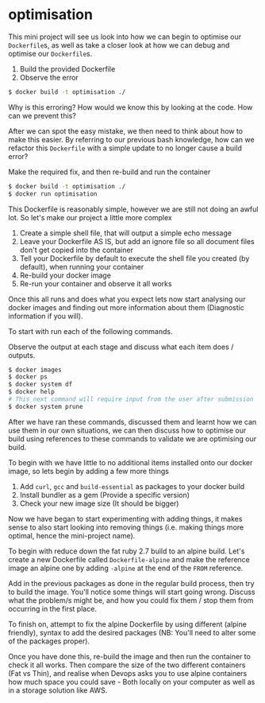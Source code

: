 # optimisation

This mini project will see us look into how we can begin to optimise our `Dockerfile`s, as well as
take a closer look at how we can debug and optimise our `Dockerfile`s.

1) Build the provided Dockerfile
2) Observe the error

```bash
$ docker build -t optimisation ./
```

Why is this erroring? How would we know this by looking at the code. How can we prevent this?

After we can spot the easy mistake, we then need to think about how to make this easier. By referring
to our previous bash knowledge, how can we refactor this `Dockerfile` with a simple update to no
longer cause a build error?

Make the required fix, and then re-build and run the container

```bash
$ docker build -t optimisation ./
$ docker run optimisation
```

This Dockerfile is reasonably simple, however we are still not doing an awful lot. So let's make our
project a little more complex

1) Create a simple shell file, that will output a simple echo message
2) Leave your Dockerfile AS IS, but add an ignore file so all document files don't get copied
into the container
3) Tell your Dockerfile by default to execute the shell file you created (by default), when running your container
4) Re-build your docker image
5) Re-run your container and observe it all works

Once this all runs and does what you expect lets now start analysing our docker images and finding
out more information about them (Diagnostic information if you will).

To start with run each of the following commands.

Observe the output at each stage and discuss what each item does / outputs.

```bash
$ docker images
$ docker ps
$ docker system df
$ docker help
# This next command will require input from the user after submission
$ docker system prune
```

After we have ran these commands, discussed them and learnt how we can use them in our own situations, we can
then discuss how to optimise our build using references to these commands to validate we are optimising our build.

To begin with we have little to no additional items installed onto our docker image, so lets begin
by adding a few more things

1) Add `curl`, `gcc` and `build-essential` as packages to your docker build
2) Install bundler as a gem (Provide a specific version)
3) Check your new image size (It should be bigger)

Now we have began to start experimenting with adding things, it makes sense to also start looking
into removing things (i.e. making things more optimal, hence the mini-project name).

To begin with reduce down the fat ruby 2.7 build to an alpine build. Let's create a new Dockerfile
called `Dockerfile-alpine` and make the reference image an alpine one by adding `-alpine` at the end
of the `FROM` reference.

Add in the previous packages as done in the regular build process, then try to build the image.
You'll notice some things will start going wrong. Discuss what the problem/s might be, and how
you could fix them / stop them from occurring in the first place.

To finish on, attempt to fix the alpine Dockerfile by using different (alpine friendly), syntax to add the
desired packages (NB: You'll need to alter some of the packages proper).

Once you have done this, re-build the image and then run the container to check it all works. Then compare the
size of the two different containers (Fat vs Thin), and realise when Devops asks you to use alpine containers
how much space you could save - Both locally on your computer as well as in a storage solution like AWS.
